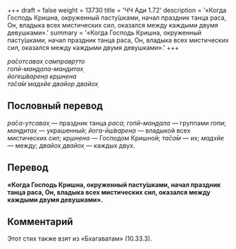 +++
draft = false
weight = 13730
title = 'ЧЧ Ади 1.72'
description = '«Когда Господь Кришна, окруженный пасту́шками, начал праздник танца раса, Он, владыка всех мистических сил, оказался между каждыми двумя девушками».'
summary = '«Когда Господь Кришна, окруженный пасту́шками, начал праздник танца раса, Он, владыка всех мистических сил, оказался между каждыми двумя девушками».'
+++

_ра̄сотсавах̣ самправр̣тто  
гопӣ-ман̣д̣ала-ман̣д̣итах̣  
йогеш́варен̣а кр̣шн̣ена  
та̄са̄м̇ мадхйе двайор двайох̣_

## Пословный перевод

_ра̄са_\-_утсавах̣_ — праздник танца _раса_; _гопӣ_\-_ман̣д̣ала_ — группами _гопи_; _ман̣д̣итах̣_ — украшенный; _йога_\-_ӣш́варен̣а_ — владыкой всех мистических сил; _кр̣шн̣ена_ — Господом Кришной; _та̄са̄м_ — их; _мадхйе_ — между; _двайох̣_ _двайох̣_ — каждых двух.

## Перевод

**«Когда Господь Кришна, окруженный пасту́шками, начал праздник танца раса, Он, владыка всех мистических сил, оказался между каждыми двумя девушками».**

## Комментарий

Этот стих также взят из «Бхагаватам» (10.33.3).
